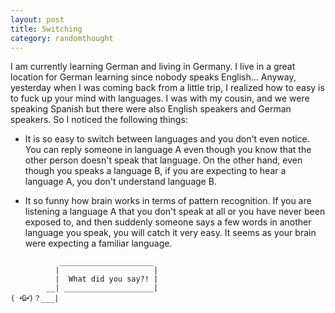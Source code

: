 ```yaml
---
layout: post
title: Switching
category: randomthought
---
```


I am currently learning German and living in Germany. I live in a great location for German learning since nobody speaks English... Anyway, yesterday when I was coming back from a little trip, I realized how to easy is to fuck up your mind with languages. I was with my cousin, and we were speaking Spanish but there were also English speakers and German speakers. So I noticed the following things:

- It is so easy to switch between languages and you don't even notice. You can reply someone in language A even though you know that the other person doesn't speak that language. On the other hand, even though you speaks a language B, if you are expecting to hear a language A, you don't understand language B. 

- It so funny how brain works in terms of pattern recognition. If you are listening a language A that you don't speak at all or you have never been exposed to, and then suddenly someone says a few words in another language you speak, you will catch it very easy. It seems as your brain were expecting a familiar language.

```
           _____________________
          |                     |
          |  What did you say?! |
        __| ____________________|  
( •᷄ὤ•᷅)？___|  
```
